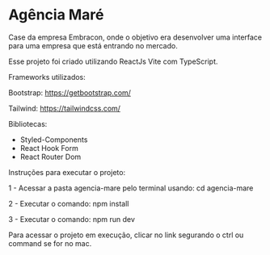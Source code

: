 # Agência Maré

Case da empresa Embracon, onde o objetivo era desenvolver uma interface para uma empresa que está entrando no mercado.

Esse projeto foi criado utilizando ReactJs Vite com TypeScript.

Frameworks utilizados: 

Bootstrap: https://getbootstrap.com/

Tailwind: https://tailwindcss.com/

Bibliotecas: 

 - Styled-Components
 - React Hook Form
 - React Router Dom


Instruções para executar o projeto:

1 - Acessar a pasta agencia-mare pelo terminal
usando: cd agencia-mare

2 - Executar o comando: npm install

3 - Executar o comando: npm run dev

Para acessar o projeto em execução, clicar no link segurando o ctrl ou command se for no mac.







